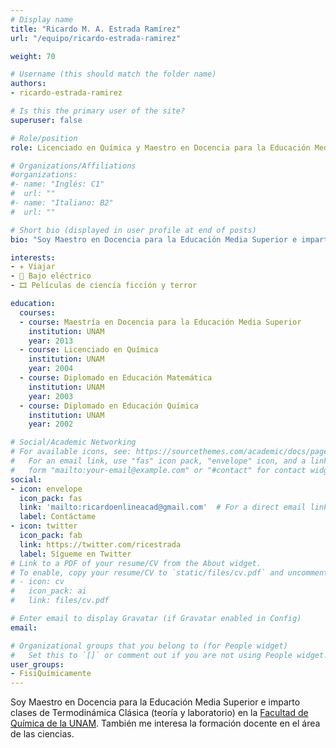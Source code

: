 ```yaml
---
# Display name
title: "Ricardo M. A. Estrada Ramírez"
url: "/equipo/ricardo-estrada-ramirez"

weight: 70

# Username (this should match the folder name)
authors:
- ricardo-estrada-ramirez

# Is this the primary user of the site?
superuser: false

# Role/position
role: Licenciado en Química y Maestro en Docencia para la Educación Media Superior

# Organizations/Affiliations
#organizations:
#- name: "Inglés: C1"
#  url: ""
#- name: "Italiano: B2"
#  url: ""  

# Short bio (displayed in user profile at end of posts)
bio: "Soy Maestro en Docencia para la Educación Media Superior e imparto clases de Termodinámica Clásica (teoría y laboratorio) en la [Facultad de Química de la UNAM](https://quimica.unam.mx/)."

interests:
- ✈️ Viajar
- 🎸 Bajo eléctrico
- 🎞 Películas de ciencia ficción y terror

education:
  courses:
  - course: Maestría en Docencia para la Educación Media Superior
    institution: UNAM
    year: 2013
  - course: Licenciado en Química
    institution: UNAM
    year: 2004
  - course: Diplomado en Educación Matemática
    institution: UNAM
    year: 2003
  - course: Diplomado en Educación Química
    institution: UNAM
    year: 2002

# Social/Academic Networking
# For available icons, see: https://sourcethemes.com/academic/docs/page-builder/#icons
#   For an email link, use "fas" icon pack, "envelope" icon, and a link in the
#   form "mailto:your-email@example.com" or "#contact" for contact widget.
social:
- icon: envelope
  icon_pack: fas
  link: 'mailto:ricardoenlineacad@gmail.com'  # For a direct email link, use "mailto:test@example.org".
  label: Contáctame
- icon: twitter
  icon_pack: fab
  link: https://twitter.com/ricestrada
  label: Sígueme en Twitter
# Link to a PDF of your resume/CV from the About widget.
# To enable, copy your resume/CV to `static/files/cv.pdf` and uncomment the lines below.
# - icon: cv
#   icon_pack: ai
#   link: files/cv.pdf

# Enter email to display Gravatar (if Gravatar enabled in Config)
email:

# Organizational groups that you belong to (for People widget)
#   Set this to `[]` or comment out if you are not using People widget.
user_groups:
- FisiQuímicamente
---
```


Soy Maestro en Docencia para la Educación Media Superior e imparto clases de Termodinámica Clásica (teoría y laboratorio) en la [Facultad de Química de la UNAM](https://quimica.unam.mx/). También me interesa la formación docente en el área de las ciencias.